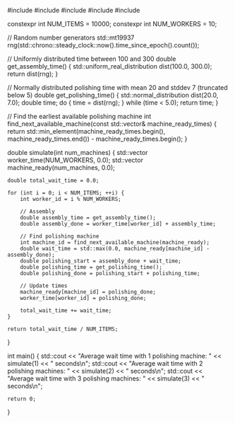 #include <iostream>
#include <vector>
#include <random>
#include <algorithm>
#include <chrono>

constexpr int NUM_ITEMS = 10000;
constexpr int NUM_WORKERS = 10;

// Random number generators
std::mt19937 rng(std::chrono::steady_clock::now().time_since_epoch().count());

// Uniformly distributed time between 100 and 300
double get_assembly_time() {
    std::uniform_real_distribution<double> dist(100.0, 300.0);
    return dist(rng);
}

// Normally distributed polishing time with mean 20 and stddev 7 (truncated below 5)
double get_polishing_time() {
    std::normal_distribution<double> dist(20.0, 7.0);
    double time;
    do {
        time = dist(rng);
    } while (time < 5.0);
    return time;
}

// Find the earliest available polishing machine
int find_next_available_machine(const std::vector<double>& machine_ready_times) {
    return std::min_element(machine_ready_times.begin(), machine_ready_times.end()) - machine_ready_times.begin();
}

double simulate(int num_machines) {
    std::vector<double> worker_time(NUM_WORKERS, 0.0);
    std::vector<double> machine_ready(num_machines, 0.0);

    double total_wait_time = 0.0;

    for (int i = 0; i < NUM_ITEMS; ++i) {
        int worker_id = i % NUM_WORKERS;

        // Assembly
        double assembly_time = get_assembly_time();
        double assembly_done = worker_time[worker_id] + assembly_time;

        // Find polishing machine
        int machine_id = find_next_available_machine(machine_ready);
        double wait_time = std::max(0.0, machine_ready[machine_id] - assembly_done);
        double polishing_start = assembly_done + wait_time;
        double polishing_time = get_polishing_time();
        double polishing_done = polishing_start + polishing_time;

        // Update times
        machine_ready[machine_id] = polishing_done;
        worker_time[worker_id] = polishing_done;

        total_wait_time += wait_time;
    }

    return total_wait_time / NUM_ITEMS;
}

int main() {
    std::cout << "Average wait time with 1 polishing machine: " << simulate(1) << " seconds\n";
    std::cout << "Average wait time with 2 polishing machines: " << simulate(2) << " seconds\n";
    std::cout << "Average wait time with 3 polishing machines: " << simulate(3) << " seconds\n";

    return 0;
}
